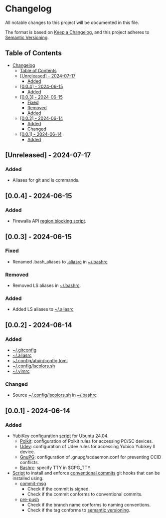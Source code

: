 # Changelog

All notable changes to this project will be documented in this file.

The format is based on [Keep a Changelog](https://keepachangelog.com/en/1.1.0/),
and this project adheres to [Semantic Versioning](https://semver.org/spec/v2.0.0.html).

## Table of Contents

- [Changelog](#changelog)
  - [Table of Contents](#table-of-contents)
  - [\[Unreleased\] - 2024-07-17](#unreleased---2024-07-17)
    - [Added](#added)
  - [\[0.0.4\] - 2024-06-15](#004---2024-06-15)
    - [Added](#added-1)
  - [\[0.0.3\] - 2024-06-15](#003---2024-06-15)
    - [Fixed](#fixed)
    - [Removed](#removed)
    - [Added](#added-2)
  - [\[0.0.2\] - 2024-06-14](#002---2024-06-14)
    - [Added](#added-3)
    - [Changed](#changed)
  - [\[0.0.1\] - 2024-06-14](#001---2024-06-14)
    - [Added](#added-4)

## [Unreleased] - 2024-07-17

### Added

- Aliases for git and ls commands.

## [0.0.4] - 2024-06-15

### Added

- Firewalla API [region blocking script](scripts/firewalla).

## [0.0.3] - 2024-06-15

### Fixed

- Renamed .bash_aliases to [.aliasrc](./dotfiles/.aliasrc) in [~/.bashrc](./dotfiles/.bashrc)

### Removed

- Removed LS aliases in [~/.bashrc](./dotfiles/.bashrc).

### Added

- Added LS aliases to [~/.aliasrc](./dotfiles/.aliasrc)


## [0.0.2] - 2024-06-14

### Added

- [~/.gitconfig](dotfiles/.gitconfig)
- [~/.aliasrc](dotfiles/.aliasrc)
- [~/.config/atuin/config.toml](dotfiles/.config/atuin/config.toml)
- [~/.config/lscolors.sh](dotfiles/.config/lscolors.sh)
- [~/.vimrc](dotfiles/.vimrc)

### Changed

- Source [~/.config/lscolors.sh](dotfiles/.config/lscolors.sh) in [~/.bashrc](dotfiles/.bashrc)

## [0.0.1] - 2024-06-14

### Added

- YubiKey configuration [script](scripts/yubikey/yubikey.sh) for Ubuntu 24.04.
  - [Polkit](scripts/yubikey/polkit/): configuration of Polkit rules for accessing PC/SC devices.
  - [Udev](scripts/yubikey/udev/): configuration of Udev rules for accessing Yubico Yubikey II device.
  - [GnuPG](scripts/yubikey/gnupg/): configuration of .gnupg/scdaemon.conf for preventing CCID conflicts.
  - [Bashrc](dotfiles/.bashrc): specify TTY in $GPG_TTY.
- [Script](scripts/github/hooks/hooks.sh) to install and enforce [conventional commits](https://www.conventionalcommits.org/en/v1.0.0/) git hooks
that can be installed using.
  - [commit-msg](scripts/github/hooks/commit-msg)
    - Check if the commit is signed.
    - Check if the commit conforms to conventional commits.
  - [pre-push](scripts/github/hooks/pre-push)
    - Check if the branch name conforms to naming conventions.
    - Check if the tag conforms to [semantic versioning](https://semver.org/spec/v2.0.0.html).